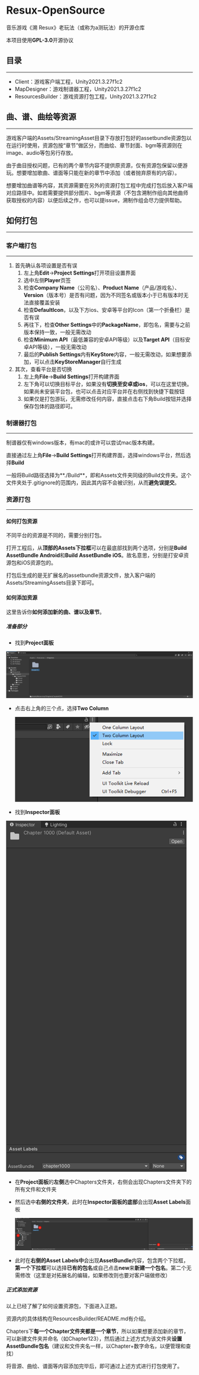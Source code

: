 # Resux-OpenSource
音乐游戏《溯 Resux》老玩法（或称为a测玩法）的开源仓库

本项目使用**GPL-3.0**开源协议



## 目录

------

- Client：游戏客户端工程，Unity2021.3.27f1c2
- MapDesigner：游戏制谱器工程，Unity2021.3.27f1c2
- ResourcesBuilder：游戏资源打包工程，Unity2021.3.27f1c2

## 曲、谱、曲绘等资源

------

游戏客户端的Assets/StreamingAsset目录下存放打包好的assetbundle资源包以在运行时使用，资源包按“章节”做区分，而曲绘、章节封面、bgm等资源则在image、audio等包另行存放。

由于曲目授权问题，已有的两个章节内容不提供原资源，仅有资源包保留以便游玩。想要增加歌曲、谱面等只能在新的章节中添加（或者抛弃原有的内容）。

想要增加曲谱等内容，其资源需要在另外的资源打包工程中完成打包后放入客户端对应路径中。如若需要提供部分图片、bgm等资源（不包含溯制作组向其他曲师获取授权的内容）以便后续之作，也可以提issue，溯制作组会尽力提供帮助。



## 如何打包

------

### 客户端打包

------

1. 首先确认各项设置是否有误
   1. 左上角**Edit**->**Project Settings**打开项目设置界面
   2. 选中左侧**Player**页签
   3. 检查**Company Name**（公司名）、**Product Name**（产品/游戏名）、**Version**（版本号）是否有问题，因为不同签名或版本小于已有版本时无法直接覆盖安装
   4. 检查**DefaultIcon**，以及下方ios、安卓等平台的Icon（第一个折叠栏）是否有误
   5. 再往下，检查**Other Settings**中的**PackageName**，即包名，需要与之前版本保持一致，一般无需改动
   6. 检查**Minimum API**（最低兼容的安卓API等级）以及**Target API**（目标安卓API等级），一般无需改动
   7. 最后的**Publish Settings**内有**KeyStore**内容，一般无需改动，如果想要添加，可以点击**KeyStoreManager**自行生成
2. 其次，查看平台是否切换
   1. 左上角**File**->**Build Settings**打开构建界面
   2. 左下角可以切换目标平台，如果没有**切换至安卓或ios**，可以在这里切换。如果尚未安装平台包，也可以点击对应平台并在右侧找到快捷下载按钮
   3. 如果仅是打包游玩，无需修改任何内容，直接点击右下角Build按钮并选择保存包体的路径即可。

### 制谱器打包

------

制谱器仅有windows版本，有mac的或许可以尝试mac版本构建。

直接通过左上角**File**->**Build Settings**打开构建界面，选择windows平台，然后选择**Build**

一般将Build路径选择为**./Build**，即和Assets文件夹同级的Build文件夹。这个文件夹处于.gitignore的范围内，因此其内容不会被识别，从而**避免误提交**。

### 资源打包

------

#### 如何打包资源

不同平台的资源是不同的，需要分别打包。

打开工程后，从**顶部的Assets下拉框**可以在最底部找到两个选项，分别是**Build AssetBundle Android**和**Build AssetBundle iOS**。故名意思，分别是打安卓资源包和iOS资源包的。

打包后生成的是无扩展名的assetbundle资源文件，放入客户端的Assets/StreamingAssets目录下即可。

#### 如何添加资源

这里告诉你**如何添加新的曲、谱以及章节**。

##### 准备部分

- 找到**Project面板**

![PixPin_2023-12-29_18-04-17](Images/PixPin_2023-12-29_18-04-17.png)

- 点击右上角的三个点，选择**Two Column**

  ![PixPin_2023-12-29_18-06-23](Images/PixPin_2023-12-29_18-06-23.png)

- 找到**Inspector面板**

![PixPin_2023-12-29_18-07-58](Images/PixPin_2023-12-29_18-07-58.png)

- 在**Project面板**的**左侧**选中Chapters文件夹，右侧会出现Chapters文件夹下的所有文件和文件夹

- 然后选中**右侧的文件夹**，此时在**Inspector面板的底部**会出现**Asset Labels**面板

  ![PixPin_2023-12-29_18-11-39](Images/PixPin_2023-12-29_18-11-39.png)

- 此时在**右侧的Asset Labels中**会出现**AssetBundle**内容，包含两个下拉框，**第一个下拉框**可以选择**已有的包名**或自己点击**new**来**新建一个包名**。第二个无需修改（这里是对拓展名的编辑，如果修改则也要对客户端做修改）



##### 正式添加资源

以上已经了解了如何设置资源包，下面进入正题。

资源内的具体结构在ResourcesBuilder/README.md有介绍。

Chapters下**每一个Chapter文件夹都是一个章节**，所以如果想要添加新的章节，可以新建文件夹并命名（如Chapter123），然后通过上述方式为该文件夹**设置AssetBundle包名**（建议和文件夹名一样，以Chapter+数字命名，以便管理和查找）

将音源、曲绘、谱面等内容添加完毕后，即可通过上述方式进行打包使用了。
